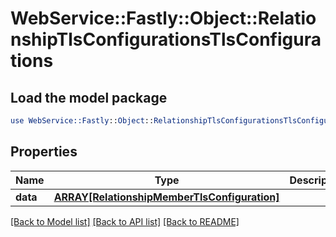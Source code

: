 # WebService::Fastly::Object::RelationshipTlsConfigurationsTlsConfigurations

## Load the model package
```perl
use WebService::Fastly::Object::RelationshipTlsConfigurationsTlsConfigurations;
```

## Properties
Name | Type | Description | Notes
------------ | ------------- | ------------- | -------------
**data** | [**ARRAY[RelationshipMemberTlsConfiguration]**](RelationshipMemberTlsConfiguration.md) |  | [optional] 

[[Back to Model list]](../README.md#documentation-for-models) [[Back to API list]](../README.md#documentation-for-api-endpoints) [[Back to README]](../README.md)



